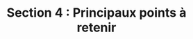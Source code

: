 ---
title: "Section 4 : Principaux points à retenir"
layout: post
lang: fr
lang-ref: 402-takeaways
section: 4
category: 
  - hiring
hero:
  image:
    src: ui-tx-takeaways.jpg
    alt: Une photo montrant de multiples ampoules électriques suspendues au plafond par des fils.
blocks: 
  - type: title
    label: "Point #1"
  - Lorsqu’elle est utilisée seule, une caractéristique n’est en mesure de réduire le temps de dotation que de quelques semaines. L’union des interventions a toutefois permis de réduire le temps de dotation de plus de 100 jours. Les mesures incitatives en matière de comportement étaient indispensables à la mission de réduction du temps de dotation. L’harmonisation du libellé utilisé dans la plateforme (clarté et mesures), la conception des structures liées au processus et l’interaction entre les utilisateurs dans le but d’arriver à un résultat précis ont permis d’obtenir les résultats les plus probants.
  - type: title
    label: "Point #2"
  - La mise en place du système de suivi des candidats a permis d’améliorer les expériences en matière de dotation pour les gestionnaires, mais la réduction du temps de dotation n’était que de 3 à 4 semaines, tout au plus. Il n’était pas prévu que les économies en matière de temps découlant d’un tel système soient plus considérables, à moins que le filtrage des candidats ne soit fait en temps réel (au moment de l’arrivée des demandes), que les processus tiennent compte des volumes de demandes ciblées et que des plans d’évaluation soient mis en œuvre, avant la réception des demandes.
  - type: title
    label: "Point #3"
  - Les interventions ayant permis de réduire les temps de dotation ont été évaluées dans le cadre d’une série de mandats ministériels, de cultures et de types d’emplois. Elles ont également été évaluées en lien avec des gestionnaires expérimentés et des gestionnaires dont il s’agit de la première expérience en matière de dotation. Cela démontre que ces indications peuvent être appliquées, dans le but de réduire considérablement le temps de dotation, dans les pratiques du GC en matière d’embauche.
  - type: title
    label: "Point #4"
  - "Quel que soit le niveau de réduction du temps de dotation, les gestionnaires trouvent sans cesse que c’est trop lent. Cela nous a menés à la réflexion suivante : le modèle pourrait être redéfini. Nous en sommes arrivés à la conclusion que l’avenir de la dotation est représenté par un dépôt de talent unique, gigantesque et interopérable, capable d’utiliser des justificatifs d’identité numérique vérifiables et portatifs. Nous sommes toujours d’avis que le modèle de correspondance comprenant 5 facteurs et fortement localisé est un élément clé, menant à une forte embauche, mais que la voie qu’emploieront les gestionnaires à l’avenir est différente, étant donné que les plateformes numériques ont atteint leur plein potentiel. Nous croyons que les choses iront plus rapidement et que les gestionnaires occupés trouveront qu’il s’agit d’un processus léger, rapide et efficace."
---